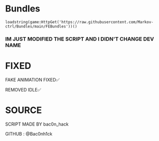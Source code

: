 # Bundles
```
loadstring(game:HttpGet('https://raw.githubusercontent.com/Markov-ctrl/Bundles/main/FEBundles'))()
```

### IM JUST MODIFIED THE SCRIPT AND I DIDN'T CHANGE DEV NAME

# FIXED 
FAKE ANIMATION FIXED✅

REMOVED IDLE✅

# SOURCE
SCRIPT MADE BY bac0n_hack

GITHUB : @Bac0nh1ck
